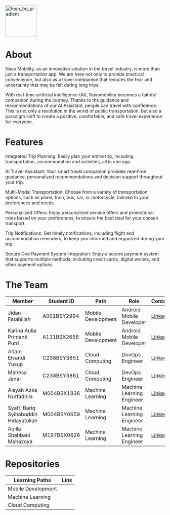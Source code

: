 <img src="https://github.com/CS23-PS276/sahabat-lansia/assets/96944447/9f3a1cee-aa1a-4f23-a611-6dd5f4d89643" alt="logo_bg_gradient" width="100px" />

# About
Navo Mobility, as an innovative solution in the travel industry, is more than just a transportation app. We are here not only to provide practical convenience, but also as a travel companion that reduces the fear and uncertainty that may be felt during long trips.

With real-time artificial intelligence (AI), Navomobility becomes a faithful companion during the journey. Thanks to the guidance and recommendations of our AI Assistant, people can travel with confidence. This is not only a revolution in the world of public transportation, but also a paradigm shift to create a positive, comfortable, and safe travel experience for everyone.


# Features
Integrated Trip Planning: Easily plan your entire trip, including transportation, accommodation and activities, all in one app.

AI Travel Assistant: Your smart travel companion provides real-time guidance, personalized recommendations and decision support throughout your trip.

Multi-Modal Transportation: Choose from a variety of transportation options, such as plane, train, bus, car, or motorcycle, tailored to your preferences and needs.

Personalized Offers: Enjoy personalized service offers and promotional rates based on your preferences, to ensure the best deal for your chosen transport.

Trip Notifications: Get timely notifications, including flight and accommodation reminders, to keep you informed and organized during your trip.

Secure One Payment System Integration: Enjoy a secure payment system that supports multiple methods, including credit cards, digital wallets, and other payment options.


# The Team
| Member | Student ID | Path | Role | Contacts |
|--------|------------|------|------|----------|
| Jidan Fatahillah | A001BSY2994 | Mobile Development | Android Mobile Developer | [Linkedin](https://id.linkedin.com/in/fatahillah18)
| Karina Aulia Primanti Putri | A131BSX2658 | Mobile Development | Android Mobile Developer | [Linkedin](https://www.linkedin.com/in/karinauliap/)
| Adam Elvandi Yusup | C238BSY3851 | Cloud Computing | DevOps Engineer | [Linkedin](https://www.linkedin.com/in/adam-elvandi-yusup/)
| Mahesa Janar | C238BSY3861 | Cloud Computing | DevOps Engineer | [Linkedin](https://www.linkedin.com/in/mahesajanar20/)
| Aisyah Azka Nurfadhila | M004BSX1836 | Machine Learning | Machine Learning Engineer | [Linkedin](www.linkedin.com/in/aisyahazkanurfadhila)
| Syafi` Bariq Syihabuddin Hidayatullah | M004BSY0659 | Machine Learning | Machine Learning Engineer | [Linkedin](https://www.linkedin.com/in/syafi-bariq-syihabuddin-hidayatullah/)
| Aqilla Shahbani Mahazoya | M197BSX0626 | Machine Learning | Machine Learning Engineer | [Linkedin](https://www.linkedin.com/in/aqilla-shahbani-mahazoya/)


# Repositories
|Learning Paths|Link|
|--------------|----|
|Mobile Development||
|Machine Learning||
|Cloud Computing||
